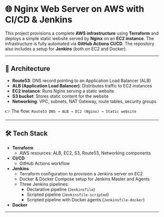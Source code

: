 # 🌐 Nginx Web Server on AWS with CI/CD & Jenkins

This project provisions a complete **AWS infrastructure** using **Terraform** and deploys a simple static website served by **Nginx** on an **EC2 instance**.
The infrastructure is fully automated via **GitHub Actions CI/CD**. The repository also includes a setup for **Jenkins** (both on EC2 and Docker).

---

## 📐 Architecture

- **Route53**: DNS record pointing to an Application Load Balancer (ALB)
- **ALB (Application Load Balancer)**: Distributes traffic to EC2 instances
- **EC2 instance**: Runs Nginx serving a static website
- **S3 bucket**: Stores static content for the website
- **Networking**: VPC, subnets, NAT Gateway, route tables, security groups

👉 The flow:
`Route53 DNS → ALB → EC2 (Nginx) → Static website`

---

## 🛠️ Tech Stack

- **Terraform**
  - AWS resources: ALB, EC2, S3, Route53, Networking components
- **CI/CD**
  - GitHub Actions workflow
- **Jenkins**
  - Terraform configuration to provision a Jenkins server on EC2
  - Docker & Docker Compose setup for Jenkins Master and Agents
  - Three Jenkins pipelines:
    - Declarative pipeline (`Jenkinsfile`)
    - Scripted pipeline (`Jenkinsfile-scripted`)
    - Scripted pipeline with Docker agents (`Jenkinsfile-docker`)
- **Docker**

---

